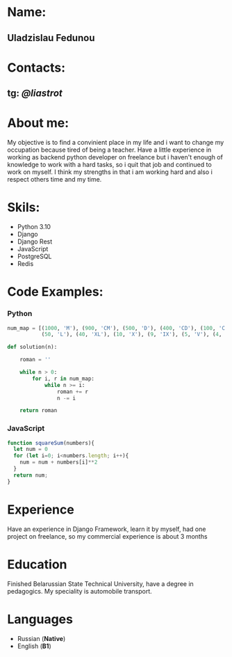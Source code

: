 # Name:
## Uladzislau Fedunou

# Contacts:

## tg: *@liastrot*

# About me:
My objective is to find a convinient place in my life and i want to change my occupation because tired of being a teacher. Have a little experience in working as backend python developer on freelance but i haven't enough of knowledge to work with a hard tasks, so i quit that job and continued to work on myself. I think my strengths in that i am working hard and also i respect others time and my time.

# Skils:
* Python 3.10
* Django
* Django Rest
* JavaScript
* PostgreSQL
* Redis

# Code Examples:

### Python
```python
num_map = [(1000, 'M'), (900, 'CM'), (500, 'D'), (400, 'CD'), (100, 'C'), (90, 'XC'),
           (50, 'L'), (40, 'XL'), (10, 'X'), (9, 'IX'), (5, 'V'), (4, 'IV'), (1, 'I')]

def solution(n):

    roman = ''

    while n > 0:
        for i, r in num_map:
            while n >= i:
                roman += r
                n -= i

    return roman
```

### JavaScript

```javascript
function squareSum(numbers){
  let num = 0
  for (let i=0; i<numbers.length; i++){
    num = num + numbers[i]**2
  }
  return num;
}
```

# Experience

Have an experience in Django Framework, learn it by myself, had one project on freelance, so my commercial experience is about 3 months 

# Education

Finished Belarussian State Technical University, have a degree in pedagogics. My speciality is automobile transport.

# Languages

* Russian (__Native__)
* English (**B1**)
